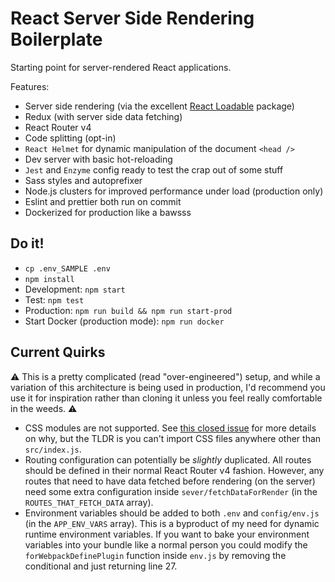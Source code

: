 # React Server Side Rendering Boilerplate

Starting point for server-rendered React applications.

Features:

* Server side rendering (via the excellent [React Loadable](https://github.com/thejameskyle/react-loadable) package)
* Redux (with server side data fetching)
* React Router v4
* Code splitting (opt-in)
* `React Helmet` for dynamic manipulation of the document `<head />`
* Dev server with basic hot-reloading
* `Jest` and `Enzyme` config ready to test the crap out of some stuff
* Sass styles and autoprefixer
* Node.js clusters for improved performance under load (production only)
* Eslint and prettier both run on commit
* Dockerized for production like a bawsss

## Do it!

* `cp .env_SAMPLE .env`
* `npm install`
* Development: `npm start`
* Test: `npm test`
* Production: `npm run build && npm run start-prod`
* Start Docker (production mode): `npm run docker`

## Current Quirks

⚠️ This is a pretty complicated (read "over-engineered") setup, and while a variation of this architecture is being used in production, I'd recommend you use it for inspiration rather than cloning it unless you feel really comfortable in the weeds. ⚠️

* CSS modules are not supported. See [this closed issue](https://github.com/cullenjett/react-ssr-boilerplate/issues/3) for more details on why, but the TLDR is you can't import CSS files anywhere other than `src/index.js`.
* Routing configuration can potentially be _slightly_ duplicated. All routes should be defined in their normal React Router v4 fashion. However, any routes that need to have data fetched before rendering (on the server) need some extra configuration inside `sever/fetchDataForRender` (in the `ROUTES_THAT_FETCH_DATA` array).
* Environment variables should be added to both `.env` and `config/env.js` (in the `APP_ENV_VARS` array). This is a byproduct of my need for dynamic runtime environment variables. If you want to bake your environment variables into your bundle like a normal person you could modify the `forWebpackDefinePlugin` function inside `env.js` by removing the conditional and just returning line 27.
